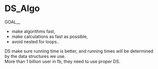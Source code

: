 # DS_Algo

GOAL__
- make algorithms fast, 
- make calculations as fast as possible, 
- avoid nested for loops..

DS make sure running time is better, and running times will be determined by the data structures we use.\
More than 1 billion user in fb, they need to use proper DS.
